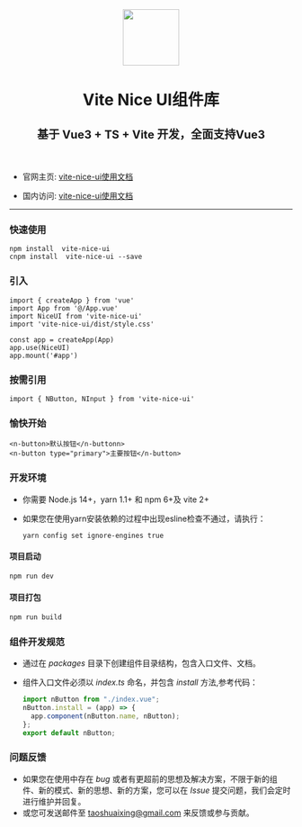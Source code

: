 <!--
 * @Descripttion: 
 * @version: 
 * @Author: 陶帅星
 * @Date: 2023-07-07 10:29:57
 * @LastEditors: 陶帅星
 * @LastEditTime: 2023-07-13 12:33:44
-->
<div align="center">
  <img src="http://img63.ddimg.cn/upload_img/00890/new/NiceUI-1689061930.png" width="100"/>
  <h1 style="border-bottom:0">
    <p>Vite Nice UI组件库</p>
    <p style="font-size:20px">基于 Vue3 + TS + Vite 开发，全面支持Vue3</p>
  </h1>
</div>
<br/>



- 官网主页: [vite-nice-ui使用文档](https://taoshuaixing.github.io/vite-nice-ui/)

- 国内访问: [vite-nice-ui使用文档](http://taoshuaixing.gitee.io/vite-nice-ui)

***

### 快速使用

```
npm install  vite-nice-ui
cnpm install  vite-nice-ui --save
```

### 引入

```
import { createApp } from 'vue'
import App from '@/App.vue'
import NiceUI from 'vite-nice-ui'
import 'vite-nice-ui/dist/style.css'

const app = createApp(App)
app.use(NiceUI)
app.mount('#app')
```

### 按需引用

```
import { NButton, NInput } from 'vite-nice-ui'
```

### 愉快开始

```
<n-button>默认按钮</n-buttonn> 
<n-button type="primary">主要按钮</n-button>
```

### 开发环境

- 你需要 Node.js 14+，yarn 1.1+ 和 npm 6+及 vite 2+
- 如果您在使用yarn安装依赖的过程中出现esline检查不通过，请执行：

  ```
  yarn config set ignore-engines true
  ```

#### 项目启动

  ```javascript
  npm run dev
  ```

#### 项目打包

  ```javascript
  npm run build
  ```

### 组件开发规范

- 通过在 *packages* 目录下创建组件目录结构，包含入口文件、文档。
- 组件入口文件必须以 *index.ts* 命名，并包含 *install* 方法,参考代码：

  ```javascript
  import nButton from "./index.vue";
  nButton.install = (app) => {
    app.component(nButton.name, nButton);
  };
  export default nButton;
  ```

### 问题反馈

- 如果您在使用中存在 *bug* 或者有更超前的思想及解决方案，不限于新的组件、新的模式、新的思想、新的方案，您可以在 *Issue* 提交问题，我们会定时进行维护并回复。
- 或您可发送邮件至 taoshuaixing@gmail.com 来反馈或参与贡献。

